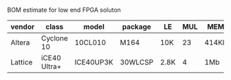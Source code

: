 BOM estimate for low end FPGA soluton


| vendor  | class        | model     | package | LE   | MUL | MEM   | $  | URL |
|---------|--------------|-----------|---------|------|-----|-------|----|-----|
| Altera  | Cyclone 10   | 10CL010   | M164    | 10K  | 23  | 414Kb | 10 | [digikey](https://www.digikey.com/short/30r2d5) |
| Lattice | iCE40 Ultra+ | ICE40UP3K | 30WLCSP | 2.8K | 4   | 1Mb   | 5  | [digikey](https://www.digikey.com/short/30r20j) |
